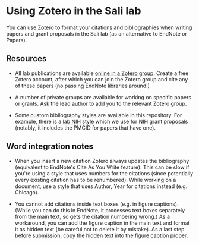 # Using Zotero in the Sali lab

You can use [Zotero](https://www.zotero.org/) to format your citations and
bibliographies when writing papers and grant proposals in the Sali lab
(as an alternative to EndNote or Papers).

## Resources

 - All lab publications are available [online in a Zotero group](https://www.zotero.org/groups/sali_lab_papers).
   Create a free Zotero account, after which you can join the Zotero group and
   cite any of these papers (no passing EndNote libraries around!)

 - A number of private groups are available for working on specific papers or
   grants. Ask the lead author to add you to the relevant Zotero group.

 - Some custom bibliography styles are available in this repository.
   For example, there is a [lab NIH style](https://github.com/salilab/zotero/blob/master/styles/sali-nih.csl)
   which we use for NIH grant proposals (notably, it includes the PMCID for
   papers that have one).

## Word integration notes

 - When you insert a new citation Zotero always updates the bibliography
   (equivalent to EndNote's Cite As You Write feature). This can be slow if
   you're using a style that uses numbers for the citations (since potentially
   every existing citation has to be renumbered). While working on a document,
   use a style that uses Author, Year for citations instead (e.g. Chicago).

 - You cannot add citations inside text boxes (e.g. in figure captions).
   (While you can do this in EndNote, it processes text boxes separately from
   the main text, so gets the citation numbering wrong.) As a workaround, you
   can add the figure caption in the main text and format it as hidden text
   (be careful not to delete it by mistake). As a last step before submission,
   copy the hidden text into the figure caption proper.
